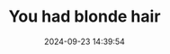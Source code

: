 ---
layout: post
title: 'You had blonde hair'
date: '2024-09-23 14:39:54'
last_modified_at: '2024-09-23 14:39:54'
category: "Marina di Ravenna"
tags:
  - Italy
  - Marina di Ravenna
  - architecture
description: "A green wooden window shutter and wall scarred by time"
featImage: '20180419_marina-2395.webp'
featImageAlt: 'A green wooden window shutter and wall scarred by time'
featImageWidth: '963'
featImageHeight: '1440'
shotOn: '2018-04-19'
coffeeTable: false
---